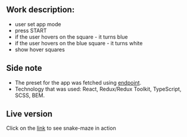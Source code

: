 ## Work description:
- user set app mode
- press START
- if the user hovers on the square - it turns blue
- if the user hovers on the blue square - it turns white
- show hover squares

## Side note
- The preset for the app was fetched using [endpoint](https://demo1030918.mockable.io/).
- Technology that was used: React, Redux/Redux Toolkit, TypeScript, SCSS, BEM.

## Live version
Click on the [link](https://dmtrhrytsak.github.io/snake-maze/) to see snake-maze in action
